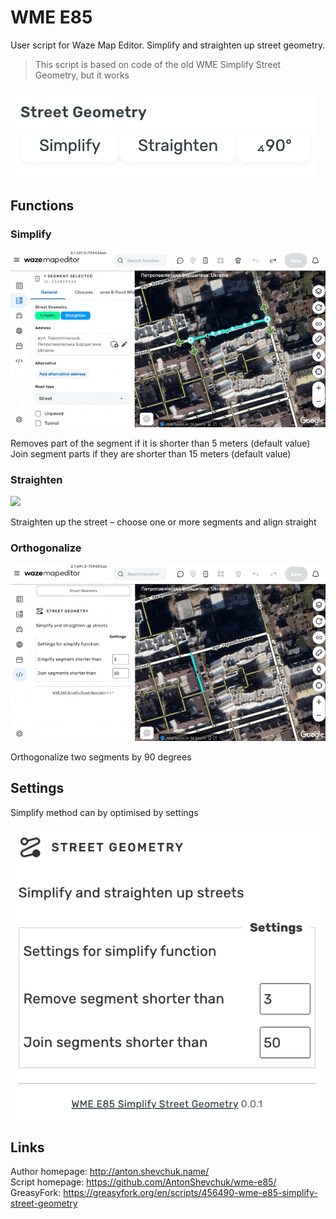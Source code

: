 # WME E85
User script for Waze Map Editor.
Simplify and straighten up street geometry.

> This script is based on code of the old WME Simplify Street Geometry, but it works

![](screenshot.png)

## Functions

### Simplify

![](simplify.gif)

Removes part of the segment if it is shorter than 5 meters (default value)  
Join segment parts if they are shorter than 15 meters (default value)

### Straighten

![](straighten.gif)

Straighten up the street – choose one or more segments and align straight

### Orthogonalize

![](ortho.gif)

Orthogonalize two segments by 90 degrees

## Settings

Simplify method can by optimised by settings

![](settings.png)

## Links
Author homepage: http://anton.shevchuk.name/  
Script homepage: https://github.com/AntonShevchuk/wme-e85/  
GreasyFork: https://greasyfork.org/en/scripts/456490-wme-e85-simplify-street-geometry
